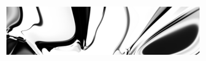 [![neuralart][thumbnail]][link]

[thumbnail]: https://github.com/dstein64/dstein64/blob/neuralart_202101170538/neuralart-thumbnail.jpg?raw=true
[link]: https://github.com/dstein64/dstein64/blob/neuralart_202101170538/neuralart.png?raw=true
